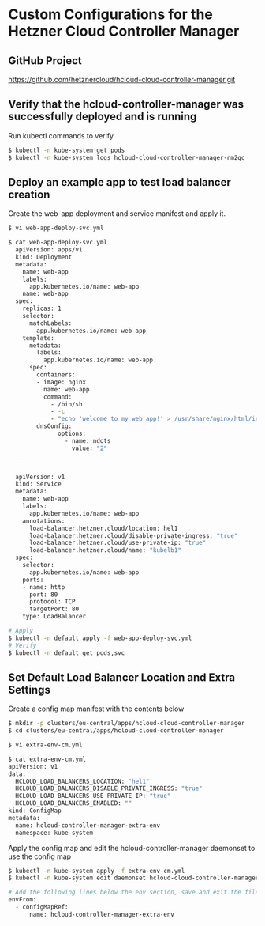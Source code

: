 Custom Configurations for the Hetzner Cloud Controller Manager
==================

GitHub Project
------------
https://github.com/hetznercloud/hcloud-cloud-controller-manager.git

Verify that the hcloud-controller-manager was successfully deployed and is running
------------
Run kubectl commands to verify
```sh
$ kubectl -n kube-system get pods
$ kubectl -n kube-system logs hcloud-cloud-controller-manager-nm2qc
```

Deploy an example app to test load balancer creation
------------
Create the web-app deployment and service manifest and apply it.
```sh
$ vi web-app-deploy-svc.yml

$ cat web-app-deploy-svc.yml
  apiVersion: apps/v1
  kind: Deployment
  metadata:
    name: web-app
    labels:
      app.kubernetes.io/name: web-app
    name: web-app
  spec:
    replicas: 1
    selector:
      matchLabels:
        app.kubernetes.io/name: web-app
    template:
      metadata:
        labels:
          app.kubernetes.io/name: web-app
      spec:
        containers:
        - image: nginx
          name: web-app
          command:
            - /bin/sh
            - -c
            - "echo 'welcome to my web app!' > /usr/share/nginx/html/index.html && nginx -g 'daemon off;'"
        dnsConfig:
              options:
                - name: ndots
                  value: "2"

  ---

  apiVersion: v1
  kind: Service
  metadata:
    name: web-app
    labels:
      app.kubernetes.io/name: web-app
    annotations:
      load-balancer.hetzner.cloud/location: hel1
      load-balancer.hetzner.cloud/disable-private-ingress: "true"
      load-balancer.hetzner.cloud/use-private-ip: "true"
      load-balancer.hetzner.cloud/name: "kubelb1"
  spec:
    selector:
      app.kubernetes.io/name: web-app
    ports:
    - name: http
      port: 80
      protocol: TCP
      targetPort: 80
    type: LoadBalancer

# Apply
$ kubectl -n default apply -f web-app-deploy-svc.yml
# Verify
$ kubectl -n default get pods,svc
```

Set Default Load Balancer Location and Extra Settings
------------
Create a config map manifest with the contents below
```sh
$ mkdir -p clusters/eu-central/apps/hcloud-cloud-controller-manager
$ cd clusters/eu-central/apps/hcloud-cloud-controller-manager 

$ vi extra-env-cm.yml

$ cat extra-env-cm.yml
apiVersion: v1
data:
  HCLOUD_LOAD_BALANCERS_LOCATION: "hel1"
  HCLOUD_LOAD_BALANCERS_DISABLE_PRIVATE_INGRESS: "true"
  HCLOUD_LOAD_BALANCERS_USE_PRIVATE_IP: "true"
  HCLOUD_LOAD_BALANCERS_ENABLED: ""
kind: ConfigMap
metadata:
  name: hcloud-controller-manager-extra-env
  namespace: kube-system
```

Apply the config map and edit the hcloud-controller-manager daemonset to use the config map
```sh
$ kubectl -n kube-system apply -f extra-env-cm.yml
$ kubectl -n kube-system edit daemonset hcloud-cloud-controller-manager

# Add the following lines below the env section, save and exit the file. 
envFrom:
  - configMapRef:
      name: hcloud-controller-manager-extra-env

```


